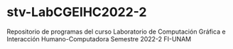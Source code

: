 # stv-LabCGEIHC2022-2

Repositorio de programas del curso Laboratorio de Computación Gráfica e Interacción Humano-Computadora Semestre 2022-2 FI-UNAM


